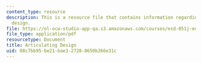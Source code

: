 ```yaml
---
content_type: resource
description: This is a resource file that contains information regarding articulating
  design.
file: https://ol-ocw-studio-app-qa.s3.amazonaws.com/courses/esd-051j-engineering-innovation-and-design-fall-2012/08c7bb95be21bae327288650b266e31c_MITESD_051JF12_Lec04.pdf
file_type: application/pdf
resourcetype: Document
title: Articulating Design
uid: 08c7bb95-be21-bae3-2728-8650b266e31c
---
```

